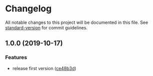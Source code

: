 # Changelog

All notable changes to this project will be documented in this file. See [standard-version](https://github.com/conventional-changelog/standard-version) for commit guidelines.

## 1.0.0 (2019-10-17)


### Features

* release first version ([ce48b3d](https://github.com/davejump/tpl-cli-vue/commit/ce48b3da04fcaaf8b68fe8e373d84d1a99d4f6a6))
